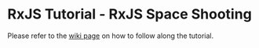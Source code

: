 # RxJS Tutorial - RxJS Space Shooting  
  
Please refer to the [wiki page][] on how to follow along the tutorial.

[wiki page]: https://github.com/rxjs-space/rxjs-space-shooting/wiki
